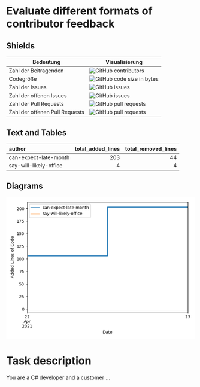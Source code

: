 # Evaluate different formats of contributor feedback

## Shields

| Bedeutung | Visualisierung |
|-----------|----------------|
| Zahl der Beitragenden | ![GitHub contributors](https://img.shields.io/github/contributors/SebastianZug/test_contributor_feedback) |
| Codegröße       | ![GitHub code size in bytes](https://img.shields.io/github/languages/code-size/SebastianZug/test_contributor_feedback) |
| Zahl der Issues | ![GitHub issues](https://img.shields.io/github/issues/SebastianZug/test_contributor_feedback)|
| Zahl der offenen Issues | ![GitHub issues](https://img.shields.io/github/issues-raw/SebastianZug/test_contributor_feedback)|
| Zahl der Pull Requests | ![GitHub pull requests](https://img.shields.io/github/issues-pr/SebastianZug/test_contributor_feedback)|
| Zahl der offenen Pull Requests | ![GitHub pull requests](https://img.shields.io/github/issues-pr-raw/SebastianZug/test_contributor_feedback)|

## Text and Tables
| author                 |   total_added_lines |   total_removed_lines |
|:-----------------------|--------------------:|----------------------:|
| can-expect-late-month  |                 203 |                    44 |
| say-will-likely-office |                   4 |                     4 |
## Diagrams

![Bild](./statistics/AddedlinesOfCode.png)

# Task description

You are a C# developer and a customer ...


